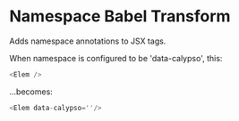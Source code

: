 Namespace Babel Transform
=========================

Adds namespace annotations to JSX tags.

When namespace is configured to be 'data-calypso', this:

```js
<Elem />
```

...becomes:

```js
<Elem data-calypso=''/>
```
